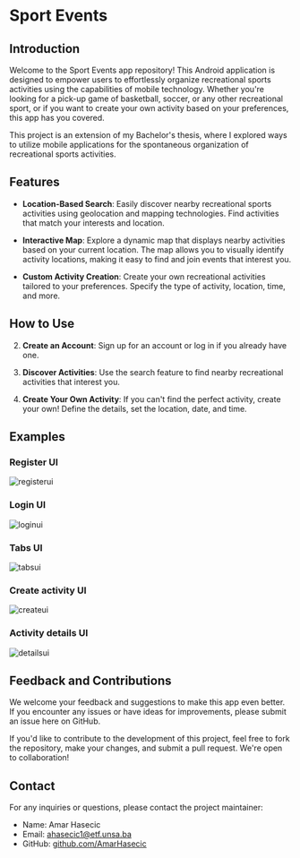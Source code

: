 # Sport Events

## Introduction

Welcome to the Sport Events app repository! This Android application is designed to empower users to effortlessly organize recreational sports activities using the capabilities of mobile technology. Whether you're looking for a pick-up game of basketball, soccer, or any other recreational sport, or if you want to create your own activity based on your preferences, this app has you covered.

This project is an extension of my Bachelor's thesis, where I explored ways to utilize mobile applications for the spontaneous organization of recreational sports activities.

## Features

- **Location-Based Search**: Easily discover nearby recreational sports activities using geolocation and mapping technologies. Find activities that match your interests and location.

- **Interactive Map**: Explore a dynamic map that displays nearby activities based on your current location. The map allows you to visually identify activity locations, making it easy to find and join events that interest you.

- **Custom Activity Creation**: Create your own recreational activities tailored to your preferences. Specify the type of activity, location, time, and more.
  


## How to Use

2. **Create an Account**: Sign up for an account or log in if you already have one.

3. **Discover Activities**: Use the search feature to find nearby recreational activities that interest you.

4. **Create Your Own Activity**: If you can't find the perfect activity, create your own! Define the details, set the location, date, and time.

## Examples


### Register UI
![registerui](https://github.com/AmarHasecic/app-for-organizing-sports-activities-frontend/assets/80314067/6388104a-37a9-449e-b209-428024036e83)


### Login UI

![loginui](https://github.com/AmarHasecic/app-for-organizing-sports-activities-frontend/assets/80314067/fbaf29e3-e5ab-404b-82b4-8c52ad2a9023)


### Tabs UI

![tabsui](https://github.com/AmarHasecic/app-for-organizing-sports-activities-frontend/assets/80314067/0c59238b-46f4-41a8-b295-b37af546f99b)


### Create activity UI
![createui](https://github.com/AmarHasecic/app-for-organizing-sports-activities-frontend/assets/80314067/8ac1935d-01e9-4301-9424-bae00e2b02ba)


### Activity details UI

![detailsui](https://github.com/AmarHasecic/app-for-organizing-sports-activities-frontend/assets/80314067/9351f188-98b1-4214-b1ef-e55f3c0c00b1)


## Feedback and Contributions

We welcome your feedback and suggestions to make this app even better. If you encounter any issues or have ideas for improvements, please submit an issue here on GitHub.

If you'd like to contribute to the development of this project, feel free to fork the repository, make your changes, and submit a pull request. We're open to collaboration!


## Contact

For any inquiries or questions, please contact the project maintainer:

- Name: Amar Hasecic
- Email: [ahasecic1@etf.unsa.ba](mailto:ahasecic1@etf.unsa.ba)
- GitHub: [github.com/AmarHasecic](https://github.com/AmarHasecic)

